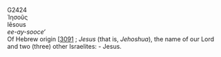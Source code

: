 G2424  
Ἰησοῦς  
Iēsous  
*ee-ay-sooce‘*  
Of Hebrew origin \[[3091](h3091) ; *Jesus* (that is, *Jehoshua*), the
name of our Lord and two (three) other Israelites: - Jesus.  
